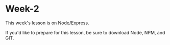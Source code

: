 # Week-2

This week's lesson is on Node/Express.

If you'd like to prepare for this lesson, be sure to download Node, NPM, and GIT.
